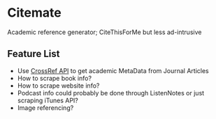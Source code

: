 # Citemate
Academic reference generator; CiteThisForMe but less ad-intrusive

## Feature List
- Use [CrossRef API](https://github.com/CrossRef/rest-api-doc) to get academic MetaData from Journal Articles
- How to scrape book info?
- How to scrape website info?
- Podcast info could probably be done through ListenNotes or just scraping iTunes API?
- Image referencing?
